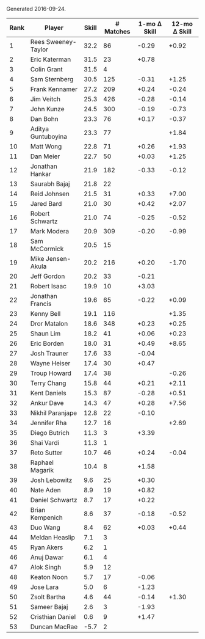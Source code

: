 Generated 2016-09-24.

| Rank | Player              | Skill | # Matches | 1-mo Δ Skill | 12-mo Δ Skill |
|------|---------------------|-------|-----------|--------------|---------------|
|    1 | Rees Sweeney-Taylor |  32.2 |        86 |        -0.29 |         +0.92 |
|    2 | Eric Katerman       |  31.5 |        23 |        +0.78 |               |
|    3 | Colin Grant         |  31.5 |         4 |              |               |
|    4 | Sam Sternberg       |  30.5 |       125 |        -0.31 |         +1.25 |
|    5 | Frank Kennamer      |  27.2 |       209 |        +0.24 |         -0.24 |
|    6 | Jim Veitch          |  25.3 |       426 |        -0.28 |         -0.14 |
|    7 | John Kunze          |  24.5 |       300 |        -0.19 |         -0.73 |
|    8 | Dan Bohn            |  23.3 |        76 |        +0.17 |         -0.37 |
|    9 | Aditya Guntuboyina  |  23.3 |        77 |              |         +1.84 |
|   10 | Matt Wong           |  22.8 |        71 |        +0.26 |         +1.93 |
|   11 | Dan Meier           |  22.7 |        50 |        +0.03 |         +1.25 |
|   12 | Jonathan Hankar     |  21.9 |       182 |        -0.33 |         -0.12 |
|   13 | Saurabh Bajaj       |  21.8 |        22 |              |               |
|   14 | Reid Johnsen        |  21.5 |        31 |        +0.33 |         +7.00 |
|   15 | Jared Bard          |  21.0 |        30 |        +0.42 |         +2.07 |
|   16 | Robert Schwartz     |  21.0 |        74 |        -0.25 |         -0.52 |
|   17 | Mark Modera         |  20.9 |       309 |        -0.20 |         -0.99 |
|   18 | Sam McCormick       |  20.5 |        15 |              |               |
|   19 | Mike Jensen-Akula   |  20.2 |       216 |        +0.20 |         -1.70 |
|   20 | Jeff Gordon         |  20.2 |        33 |        -0.21 |               |
|   21 | Robert Isaac        |  19.9 |        10 |        +3.03 |               |
|   22 | Jonathan Francis    |  19.6 |        65 |        -0.22 |         +0.09 |
|   23 | Kenny Bell          |  19.1 |       116 |              |         +1.35 |
|   24 | Dror Matalon        |  18.6 |       348 |        +0.23 |         +0.25 |
|   25 | Shaun Lim           |  18.2 |        41 |        +0.06 |         +0.23 |
|   26 | Eric Borden         |  18.0 |        31 |        +0.49 |         +8.65 |
|   27 | Josh Trauner        |  17.6 |        33 |        -0.04 |               |
|   28 | Wayne Heiser        |  17.4 |        30 |        +0.47 |               |
|   29 | Troup Howard        |  17.4 |        38 |              |         -0.26 |
|   30 | Terry Chang         |  15.8 |        44 |        +0.21 |         +2.11 |
|   31 | Kent Daniels        |  15.3 |        87 |        -0.28 |         +0.51 |
|   32 | Ankur Dave          |  14.3 |        47 |        +0.28 |         +7.56 |
|   33 | Nikhil Paranjape    |  12.8 |        22 |        -0.10 |               |
|   34 | Jennifer Rha        |  12.7 |        16 |              |         +2.69 |
|   35 | Diego Butrich       |  11.3 |         3 |        +3.39 |               |
|   36 | Shai Vardi          |  11.3 |         1 |              |               |
|   37 | Reto Sutter         |  10.7 |        46 |        +0.24 |         -0.04 |
|   38 | Raphael Magarik     |  10.4 |         8 |        +1.58 |               |
|   39 | Josh Lebowitz       |   9.6 |        25 |        +0.30 |               |
|   40 | Nate Aden           |   8.9 |        19 |        +0.82 |               |
|   41 | Daniel Schwartz     |   8.7 |        17 |        +0.22 |               |
|   42 | Brian Kempenich     |   8.6 |        37 |        -0.18 |         -0.52 |
|   43 | Duo Wang            |   8.4 |        62 |        +0.03 |         +0.44 |
|   44 | Meldan Heaslip      |   7.1 |         3 |              |               |
|   45 | Ryan Akers          |   6.2 |         1 |              |               |
|   46 | Anuj Dawar          |   6.1 |         4 |              |               |
|   47 | Alok Singh          |   5.9 |        12 |              |               |
|   48 | Keaton Noon         |   5.7 |        17 |        -0.06 |               |
|   49 | Jose Lara           |   5.0 |         6 |        -1.23 |               |
|   50 | Zsolt Bartha        |   4.6 |        44 |        -0.14 |         +1.30 |
|   51 | Sameer Bajaj        |   2.6 |         3 |        -1.93 |               |
|   52 | Cristhian Daniel    |   0.6 |         9 |        +1.47 |               |
|   53 | Duncan MacRae       |  -5.7 |         2 |              |               |